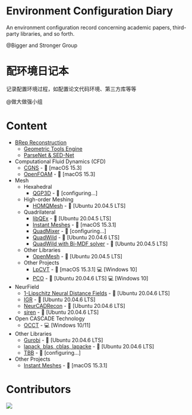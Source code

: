 # Environment Configuration Diary
An environment configuration record concerning academic papers, third-party libraries, and so forth. 

@Bigger and Stronger Group

# 配环境日记本
记录配置环境过程，如配置论文代码环境、第三方库等等

@做大做强小组

# Content
- [BRep Reconstruction]
  - [Geometric Tools Engine]
  - [ParseNet & SED-Net]
- Computational Fluid Dynamics (CFD)
  - [CGNS] - :apple: [macOS 15.3]
  - [OpenFOAM] - :apple: [macOS 15.3]
- Mesh
  - Hexahedral
    - [QGP3D] - :no_entry_sign: [configuring...]
  - High-order Meshing
    - [HOMQMesh] - :penguin: [Ubuntu 20.04.5 LTS]
  - Quadrilateral
    - [libQEx] - :penguin: [Ubuntu 20.04.5 LTS]
    - [Instant Meshes] - :apple: [macOS 15.3.1]
    - [QuadMixer] - :no_entry_sign: [configuring...]
    - [QuadWild] - :penguin: [Ubuntu 20.04.6 LTS]
    - [QuadWild with Bi-MDF solver] - :penguin: [Ubuntu 20.04.5 LTS]
  - Other Libraries
    - [OpenMesh] - :penguin: [Ubuntu 20.04.5 LTS]
  - Other Projects
    - [LpCVT] - :apple: [macOS 15.3.1] :computer: [Windows 10]
    - [PCO] - :penguin: [Ubuntu 20.04.6 LTS] :computer: [Windows 10]
- NeurField
  - [1-Lipschitz Neural Distance Fields] - :penguin: [Ubuntu 20.04.6 LTS]
  - [IGR] - :penguin: [Ubuntu 20.04.6 LTS]
  - [NeurCADRecon] - :penguin: [Ubuntu 20.04.6 LTS]
  - [siren] - :penguin: [Ubuntu 20.04.6 LTS]
- Open CASCADE Technology
  - [OCCT] - :computer: [Windows 10/11]
- Other Libraries
  - [Gurobi] - :penguin: [Ubuntu 20.04.6 LTS]
  - [lapack, blas, cblas, lapacke] - :penguin: [Ubuntu 20.04.6 LTS]
  - [TBB] - :no_entry_sign: [configuring...]
- Other Projects
  - [Instant Meshes] - :apple: [macOS 15.3.1]

 # Contributors

<a href="https://contributors-img.web.app/image?repo=Bigger-and-Stronger/environment-configuration-diary">
  <img src="https://contributors-img.web.app/image?repo=Bigger-and-Stronger/environment-configuration-diary"/>
</a>

[1-Lipschitz Neural Distance Fields]: 1-Lipschitz-Neural-Distance-Fields-Ubuntu20.04.6/
[BRep Reconstruction]: BRep-Reconstruction/
[CGNS]:CGNS/
[Geometric Tools Engine]: BRep-Reconstruction/Geometric-Tools-Engine/
[Gurobi]: Gurobi/
[HOMQMesh]: HOHQMesh/
[IGR]: IGR/
[Instant Meshes]: Instant-Meshes/
[lapack, blas, cblas, lapacke]: LAPACK/
[libQEx]: libQEx/
[LpCVT]: LpCVT/
[NeurCADRecon]: NeurCADRecon/
[OCCT]: OCCT/
[OpenFOAM]: OpenFOAM/
[OpenMesh]: OpenMesh/
[ParseNet & SED-Net]: BRep-Reconstruction/ParseNet+SED_Net/
[PCO]: PCO/
[QGP3D]: QGP3D/
[QuadMixer]: QuadMixer/
[QuadWild]: QuadWild/
[QuadWild with Bi-MDF solver]: QuadWild-Bi-MDF-solver/
[siren]: siren/
[TBB]: TBB/
